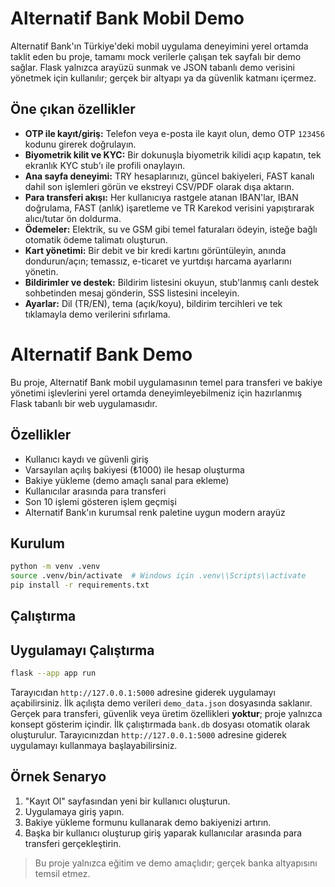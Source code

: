 # Alternatif Bank Mobil Demo

Alternatif Bank'ın Türkiye'deki mobil uygulama deneyimini yerel ortamda taklit eden bu proje, tamamı mock verilerle çalışan tek sayfalı bir demo sağlar. Flask yalnızca arayüzü sunmak ve JSON tabanlı demo verisini yönetmek için kullanılır; gerçek bir altyapı ya da güvenlik katmanı içermez.

## Öne çıkan özellikler
- **OTP ile kayıt/giriş:** Telefon veya e-posta ile kayıt olun, demo OTP `123456` kodunu girerek doğrulayın.
- **Biyometrik kilit ve KYC:** Bir dokunuşla biyometrik kilidi açıp kapatın, tek ekranlık KYC stub'ı ile profili onaylayın.
- **Ana sayfa deneyimi:** TRY hesaplarınızı, güncel bakiyeleri, FAST kanalı dahil son işlemleri görün ve ekstreyi CSV/PDF olarak dışa aktarın.
- **Para transferi akışı:** Her kullanıcıya rastgele atanan IBAN'lar, IBAN doğrulama, FAST (anlık) işaretleme ve TR Karekod verisini yapıştırarak alıcı/tutar ön doldurma.
- **Ödemeler:** Elektrik, su ve GSM gibi temel faturaları ödeyin, isteğe bağlı otomatik ödeme talimatı oluşturun.
- **Kart yönetimi:** Bir debit ve bir kredi kartını görüntüleyin, anında dondurun/açın; temassız, e-ticaret ve yurtdışı harcama ayarlarını yönetin.
- **Bildirimler ve destek:** Bildirim listesini okuyun, stub'lanmış canlı destek sohbetinden mesaj gönderin, SSS listesini inceleyin.
- **Ayarlar:** Dil (TR/EN), tema (açık/koyu), bildirim tercihleri ve tek tıklamayla demo verilerini sıfırlama.
# Alternatif Bank Demo

Bu proje, Alternatif Bank mobil uygulamasının temel para transferi ve bakiye yönetimi işlevlerini yerel ortamda deneyimleyebilmeniz için hazırlanmış Flask tabanlı bir web uygulamasıdır.

## Özellikler
- Kullanıcı kaydı ve güvenli giriş
- Varsayılan açılış bakiyesi (₺1000) ile hesap oluşturma
- Bakiye yükleme (demo amaçlı sanal para ekleme)
- Kullanıcılar arasında para transferi
- Son 10 işlemi gösteren işlem geçmişi
- Alternatif Bank'ın kurumsal renk paletine uygun modern arayüz

## Kurulum

```bash
python -m venv .venv
source .venv/bin/activate  # Windows için .venv\\Scripts\\activate
pip install -r requirements.txt
```

## Çalıştırma
## Uygulamayı Çalıştırma

```bash
flask --app app run
```

Tarayıcıdan `http://127.0.0.1:5000` adresine giderek uygulamayı açabilirsiniz. İlk açılışta demo verileri `demo_data.json` dosyasında saklanır. Gerçek para transferi, güvenlik veya üretim özellikleri **yoktur**; proje yalnızca konsept gösterim içindir.
İlk çalıştırmada `bank.db` dosyası otomatik olarak oluşturulur. Tarayıcınızdan `http://127.0.0.1:5000` adresine giderek uygulamayı kullanmaya başlayabilirsiniz.

## Örnek Senaryo
1. "Kayıt Ol" sayfasından yeni bir kullanıcı oluşturun.
2. Uygulamaya giriş yapın.
3. Bakiye yükleme formunu kullanarak demo bakiyenizi artırın.
4. Başka bir kullanıcı oluşturup giriş yaparak kullanıcılar arasında para transferi gerçekleştirin.

> Bu proje yalnızca eğitim ve demo amaçlıdır; gerçek banka altyapısını temsil etmez.
